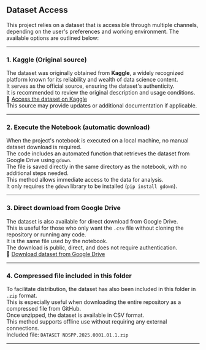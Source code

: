 ## Dataset Access

This project relies on a dataset that is accessible through multiple channels, depending on the user's preferences and working environment. The available options are outlined below:

---

### 1. Kaggle (Original source)

The dataset was originally obtained from **Kaggle**, a widely recognized platform known for its reliability and wealth of data science content.  
It serves as the official source, ensuring the dataset's authenticity.  
It is recommended to review the original description and usage conditions.  
🔗 [Access the dataset on Kaggle](https://www.kaggle.com/datasets/mlg-ulb/creditcardfraud/data)  
This source may provide updates or additional documentation if applicable.

---

### 2. Execute the Notebook (automatic download)

When the project's notebook is executed on a local machine, no manual dataset download is required.  
The code includes an automated function that retrieves the dataset from Google Drive using `gdown`.  
The file is saved directly in the same directory as the notebook, with no additional steps needed.  
This method allows immediate access to the data for analysis.  
It only requires the `gdown` library to be installed (`pip install gdown`).

---

### 3. Direct download from Google Drive

The dataset is also available for direct download from Google Drive.  
This is useful for those who only want the `.csv` file without cloning the repository or running any code.  
It is the same file used by the notebook.  
The download is public, direct, and does not require authentication.  
🔗 [Download dataset from Google Drive](https://drive.google.com/uc?id=19ALFdJHV3ZehAZngdLBsoYtUZPOjunBY)

---

### 4. Compressed file included in this folder

To facilitate distribution, the dataset has also been included in this folder in `.zip` format.  
This is especially useful when downloading the entire repository as a compressed file from GitHub.  
Once unzipped, the dataset is available in CSV format.  
This method supports offline use without requiring any external connections.  
Included file: `DATASET NDSPP.2025.0001.01.1.zip`

---
